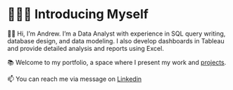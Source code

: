 # 🙋🏻‍♂️ Introducing Myself 

✋🏼 Hi, I’m Andrew. I’m a Data Analyst with experience in SQL query writing, database design, and data modeling. I also develop dashboards in Tableau and provide detailed analysis and reports using Excel.

📚 Welcome to my portfolio, a space where I present my work and [projects](https://github.com/lengvangz/Project).

📫 You can reach me via message on [Linkedin](https://www.linkedin.com/in/andrew-vang910/)
